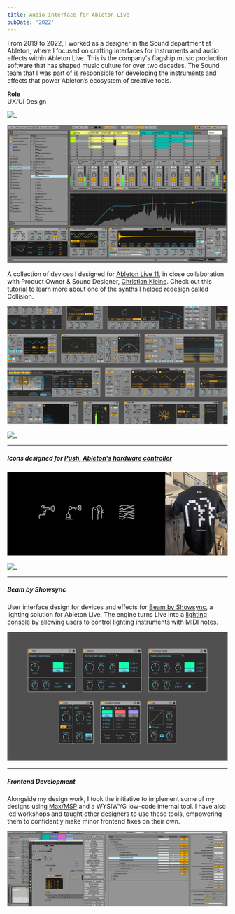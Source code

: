 ```yaml
---
title: Audio interface for Ableton Live
pubDate: '2022'
---
```


From 2019 to 2022, I worked as a designer in the Sound department at Ableton, where I focused on crafting interfaces for instruments and audio effects within Ableton Live. This is the company's flagship music production software that has shaped music culture for over two decades. The Sound team that I was part of is responsible for developing the instruments and effects that power Ableton’s ecosystem of creative tools.

**Role**</br>
UX/UI Design

![_](./_assets/ableton/ui2.avif)

![_](./_assets/ableton/ui.png)

A collection of devices I designed for [Ableton Live 11](https://www.productionmusiclive.com/blogs/news/whats-new-in-ableton-live-11-all-new-features-of-live-11-explained-and-demonstrated?srsltid=AfmBOopwbNzLd_2g0QE526Pj2_Js3gtmmRRyTjNcLs82_XMkLbp3xObu), in close collaboration with Product Owner & Sound Designer, [Christian Kleine](https://en.wikipedia.org/wiki/Christian_Kleine). Check out this [tutorial](https://www.youtube.com/watch?v=sA76L_2xC8Q"}) to learn more about one of the synths I helped redesign called Collision. 

![_](./_assets/ableton/devices.png)

![_](./_assets/ableton/test1.gif)

---

##### Icons designed for [Push, Ableton's hardware controller](https://www.ableton.com/en/push/)

![_](./_assets/ableton/icons2.png)

![_](./_assets/ableton/push2.gif)

---

##### Beam by Showsync
User interface design for devices and effects for [Beam by Showsync](https://beam.showsync.com/), a lighting solution for Ableton Live. The engine turns Live into a [lighting console](https://www.youtube.com/watch?v=mhyqtEIBU2I) by allowing users to control lighting instruments with MIDI notes.

![_](./_assets/ableton/beam.png)

---

##### Frontend Development
Alongside my design work, I took the initiative to implement some of my designs using [Max/MSP](https://www.ableton.com/en/live/max-for-live/) and a WYSIWYG low-code internal tool. I have also led workshops and taught other designers to use these tools, empowering them to confidently make minor frontend fixes on their own.

![_](./_assets/ableton/max-vieweditor.png)







